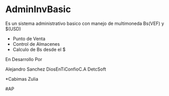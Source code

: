 # AdminInvBasic

Es un sistema administrativo basico con manejo de multimoneda Bs(VEF) y $(USD) 

- Punto de Venta 
- Control de Almacenes 
- Calculo de Bs desde el $


En Desarrollo Por

Alejandro Sanchez 
 DiosEnTiConfioC.A
 DetcSoft
 
 *Cabimas Zulia
 
 
 
 #AP

